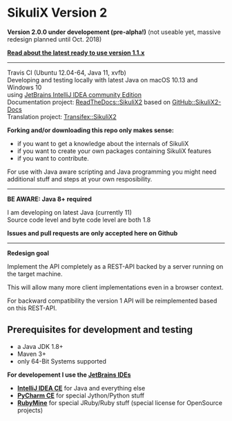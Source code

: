 SikuliX Version 2
============

**Version 2.0.0 under developement (pre-alpha!)** (not useable yet, massive redesign planned until Oct. 2018)

**[Read about the latest ready to use version 1.1.x](http://sikulix.com)**

<hr>

Travis CI (Ubuntu 12.04-64, Java 11, xvfb)
<br>Developing and testing locally with latest Java on macOS 10.13 and Windows 10
<br>using [JetBrains IntelliJ IDEA community Edition](https://www.jetbrains.com/idea/)
<br>Documentation project: [ReadTheDocs::SikuliX2](http://sikulix2.readthedocs.org/) based on [GitHub::SikuliX2-Docs](https://github.com/RaiMan/SikuliX2-Docs)
<br>Translation project: [Transifex::SikuliX2](https://www.transifex.com/sikulix/sikulix2/dashboard/)

**Forking and/or downloading this repo only makes sense:**

 - if you want to get a knowledge about the internals of SikuliX
 - if you want to create your own packages containing SikuliX features
 - if you want to contribute.

For use with Java aware scripting and Java programming you might need additional stuff and steps at your own resposibility. 

<hr>

**BE AWARE: Java 8+ required** 

I am developing on latest Java (currently 11)<br>
Source code level and byte code level are both 1.8

**Issues and pull requests are only accepted here on Github**

<hr>

**Redesign goal**

Implement the API completely as a REST-API backed by a server running on the target machine.

This will allow many more client implementations even in a browser context.

For backward compatibility the version 1 API will be reimplemented based on this REST-API.
 
Prerequisites for development and testing
---

 - a Java JDK 1.8+
 - Maven 3+
 - only 64-Bit Systems supported

**For developement I use the [JetBrains IDEs](https://www.jetbrains.com)**

 - **[IntelliJ IDEA CE](https://www.jetbrains.com/idea/)** for Java and everything else
 - **[PyCharm CE](https://www.jetbrains.com/pycharm/)** for special Jython/Python stuff
 - **[RubyMine](https://www.jetbrains.com/ruby/)** for special JRuby/Ruby stuff (special license for OpenSource projects)
 
